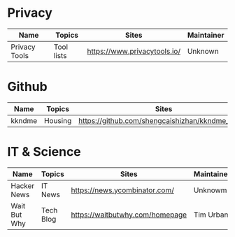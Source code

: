 # Privacy
| Name | Topics | Sites | Maintainer |
| --- | --- | --- | --- |
| Privacy Tools |  Tool lists | https://www.privacytools.io/ | Unknown |

# Github
| Name | Topics | Sites | Maintainer |
| --- | --- | --- | --- |
| kkndme | Housing | https://github.com/shengcaishizhan/kkndme_tianya | shengcaishizhan |

# IT & Science
| Name | Topics | Sites | Maintainer |
| --- | --- | --- | --- |
| Hacker News | IT News | https://news.ycombinator.com/ | Unknowm |
| Wait But Why | Tech Blog | https://waitbutwhy.com/homepage | Tim Urban |



